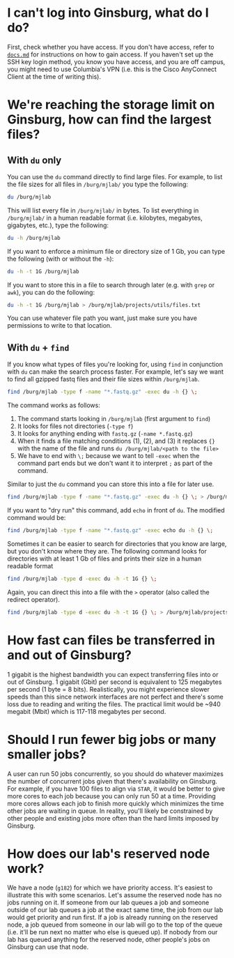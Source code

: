 # I can't log into Ginsburg, what do I do?

First, check whether you have access. If you don't have access, refer to [`docs.md`](/docs/login.md) for instructions on how to gain access. If you haven't set up the SSH key login method, you know you have access, and you are off campus, you might need to use Columbia's VPN (i.e. this is the Cisco AnyConnect Client at the time of writing this).

# We're reaching the storage limit on Ginsburg, how can find the largest files?

## With `du` only

You can use the `du` command directly to find large files. For example, to list the file sizes for all files in `/burg/mjlab/` you type the following:

```bash
du /burg/mjlab
```

This will list every file in `/burg/mjlab/` in bytes. To list everything in `/burg/mjlab/` in a human readable format (i.e. kilobytes, megabytes, gigabytes, etc.), type the following:

```bash
du -h /burg/mjlab
```

If you want to enforce a minimum file or directory size of 1 Gb, you can type the following (with or without the `-h`):

```bash
du -h -t 1G /burg/mjlab
```

If you want to store this in a file to search through later (e.g. with `grep` or `awk`), you can do the following:

```bash
du -h -t 1G /burg/mjlab > /burg/mjlab/projects/utils/files.txt
```

You can use whatever file path you want, just make sure you have permissions to write to that location.

## With `du` + `find`

If you know what types of files you're looking for, using `find` in conjunction with `du` can make the search process faster. For example, let's say we want to find all gzipped fastq files and their file sizes within `/burg/mjlab`.

```bash
find /burg/mjlab -type f -name "*.fastq.gz" -exec du -h {} \;
```

The command works as follows: 

1. The command starts looking in `/burg/mjlab` (first argument to `find`)
2. It looks for files not directories (`-type f`)
3. It looks for anything ending with `fastq.gz` (`-name *.fastq.gz`)
4. When it finds a file matching conditions (1), (2), and (3) it replaces `{}` with the name of the file and runs `du /burg/mjlab/<path to the file>`
5. We have to end with `\;` because we want to tell `-exec` when the command part ends but we don't want it to interpret `;` as part of the command.

Similar to just the `du` command you can store this into a file for later use.

```bash
find /burg/mjlab -type f -name "*.fastq.gz" -exec du -h {} \; > /burg/mjlab/projects/utils/fastq_files.txt
```

If you want to "dry run" this command, add `echo` in front of `du`. The modified command would be:

```bash
find /burg/mjlab -type f -name "*.fastq.gz" -exec echo du -h {} \;
```

Sometimes it can be easier to search for directories that you know are large, but you don't know where they are. The following command looks for directories with at least 1 Gb of files and prints their size in a human readable format

```bash
find /burg/mjlab -type d -exec du -h -t 1G {} \;
```

Again, you can direct this into a file with the `>` operator (also called the redirect operator).

```bash
find /burg/mjlab -type d -exec du -h -t 1G {} \; > /burg/mjlab/projects/utils/large_directories.txt
```

# How fast can files be transferred in and out of Ginsburg?

1 gigabit is the highest bandwidth you can expect transferring files into or out of Ginsburg. 1 gigabit (Gbit) per second is equivalent to 125 megabytes per second (1 byte = 8 bits). Realistically, you might experience slower speeds than this since network interfaces are not perfect and there's some loss due to reading and writing the files. The practical limit would be ~940 megabit (Mbit) which is 117-118 megabytes per second.

# Should I run fewer big jobs or many smaller jobs?

A user can run 50 jobs concurrently, so you should do whatever maximizes the number of concurrent jobs given that there's availability on Ginsburg. For example, if you have 100 files to align via `STAR`, it would be better to give more cores to each job because you can only run 50 at a time. Providing more cores allows each job to finish more quickly which minimizes the time other jobs are waiting in queue. In reality, you'll likely be constrained by other people and existing jobs more often than the hard limits imposed by Ginsburg.

# How does our lab's reserved node work?

We have a node (`g182`) for which we have priority access. It's easiest to illustrate this with some scenarios. Let's assume the reserved node has no jobs running on it. If someone from our lab queues a job and someone outside of our lab queues a job at the exact same time, the job from our lab would get priority and run first. If a job is already running on the reserved node, a job queued from someone in our lab will go to the top of the queue (i.e. it'll be run next no matter who else is queued up). If nobody from our lab has queued anything for the reserved node, other people's jobs on Ginsburg can use that node.
